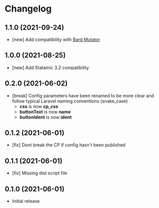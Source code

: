 # Changelog

## 1.1.0 (2021-09-24)

- [new] Add compatibility with [Bard Mutator](https://github.com/jacksleight/bard-mutator)

## 1.0.0 (2021-08-25)

- [new] Add Statamic 3.2 compatibility

## 0.2.0 (2021-06-02)

- [break] Config parameters have been renamed to be more clear and follow typical Laravel naming conventions (snake_case)
    - **css** is now **cp_css**
    - **buttonText** is now **name**
    - **buttonIdent** is now **ident**

## 0.1.2 (2021-06-01)

- [fix] Dont break the CP if config hasn't been published

## 0.1.1 (2021-06-01)

- [fix] Missing dist script file

## 0.1.0 (2021-06-01)

- Initial release

